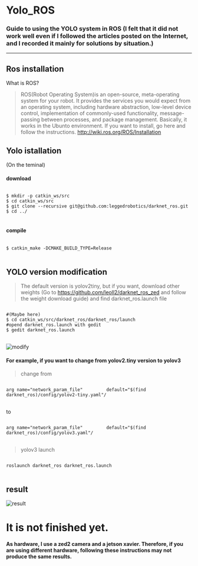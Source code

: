Yolo_ROS
===========
### Guide to using the YOLO system in ROS (I felt that it did not work well even if I followed the articles posted on the Internet, and I recorded it mainly for solutions by situation.)
---------------------------
Ros installation
--------------------------------------
What is ROS? 
> ROS(Robot Operating System)is an open-source, meta-operating system for your robot. It provides the services you would expect from an operating system, including hardware abstraction, low-level device control, implementation of commonly-used functionality, message-passing between processes, and package management. Basically, it works in the Ubunto environment.
> If you want to install, go here and follow the instructions.
 http://wiki.ros.org/ROS/Installation
 
 
Yolo istallation
---------------------------------------------
(On the teminal)

#### download
<pre>
<code>
$ mkdir -p catkin_ws/src
$ cd catkin_ws/src
$ git clone --recursive git@github.com:leggedrobotics/darknet_ros.git
$ cd ../
</code>
</pre>
#### compile
<pre>
<code>
$ catkin_make -DCMAKE_BUILD_TYPE=Release
</code>
</pre>

YOLO version modification
-------------------------------------------
> The default version is yolov2tiny, but if you want, download other weights (Go to https://github.com/leoll2/darknet_ros_zed and follow the weight download guide)
> and 
> find darknet_ros.launch file
<pre>
<code>
#(Maybe here)
$ cd catkin_ws/src/darknet_ros/darknet_ros/launch
#opend darknet_ros.launch with gedit 
$ gedit darknet_ros.launch
</code>
</pre>
![modify](https://user-images.githubusercontent.com/52061393/115366004-de1b5e00-a1ff-11eb-9f87-fae479135f4b.png)

#### For example, if you want to change from yolov2.tiny version to yolov3
> change from
<pre>
<code>
arg name="network_param_file"         default="$(find darknet_ros)/config/yolov2-tiny.yaml"/
</code>
</pre>
to
<pre>
<code>
arg name="network_param_file"         default="$(find darknet_ros)/config/yolov3.yaml"/
</code>
</pre>
> yolov3 launch
<pre>
<code>
roslaunch darknet_ros darknet_ros.launch
</code>
</pre> 
result
-----------------------------------------
![result](https://user-images.githubusercontent.com/52061393/115367393-21c29780-a201-11eb-96b1-a9ba339c380e.png)


# It is not finished yet.


#### As hardware, I use a zed2 camera and a jetson xavier. Therefore, if you are using different hardware, following these instructions may not produce the same results.
